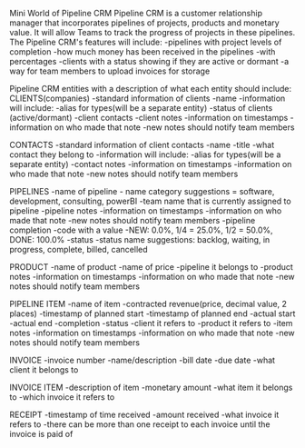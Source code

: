 Mini World of Pipeline CRM
Pipeline CRM is a customer relationship manager that incorporates pipelines of projects, products and monetary value. It will allow Teams to track the progress of projects in these pipelines.
The Pipeline CRM's features will include:
	-pipelines with project levels of completion
	-how much money has been received in the pipelines
        -with percentages
	-clients with a status showing if they are active or dormant
    -a way for team members to upload invoices for storage

Pipeline CRM entities with a description of what each entity should include:
CLIENTS(companies)
	-standard information of clients
        -name
    -information will include:
		-alias for types(will be a separate entity)
    -status of clients (active/dormant)
    -client contacts
	-client notes
        -information on timestamps
        -information on who made that note
        -new notes should notify team members

CONTACTS
    -standard information of client contacts
        -name
        -title
        -what contact they belong to
    -information will include:
		-alias for types(will be a separate entity)
    -contact notes
        -information on timestamps
        -information on who made that note
        -new notes should notify team members

PIPELINES
	-name of pipeline
        - name category suggestions = software, development, consulting, powerBI
	-team name that is currently assigned to pipeline
	-pipeline notes
		-information on timestamps
        -information on who made that note
        -new notes should notify team members
	-pipeline completion
		-code with a value
            -NEW: 0.0%, 1/4 = 25.0%, 1/2 = 50.0%, DONE: 100.0%
	-status
		-status name suggestions: backlog, waiting, in progress, complete, billed, cancelled

PRODUCT
	-name of product
    -name of price
    -pipeline it belongs to
	-product notes
		-information on timestamps
        -information on who made that note
        -new notes should notify team members

PIPELINE ITEM 
	-name of item
    -contracted revenue(price, decimal value, 2 places)
    -timestamp of planned start
    -timestamp of planned end
    -actual start
    -actual end
	-completion
	-status
	-client it refers to
	-product it refers to
	-item notes
		-information on timestamps
        -information on who made that note
        -new notes should notify team members

INVOICE
	-invoice number
	-name/description
	-bill date
	-due date
	-what client it belongs to

INVOICE ITEM
	-description of item
	-monetary amount
	-what item it belongs to
	-which invoice it refers to

RECEIPT
	-timestamp of time received
	-amount received
	-what invoice it refers to
	-there can be more than one receipt to each invoice until the invoice is paid of